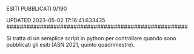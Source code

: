 ESITI PUBBLICATI 0/190 

UPDATED 2023-05-02 17:16:41.633435
######################################################

Si tratta di un semplice script in python per controllare quando sono pubblicati gli esiti (ASN 2021, quinto quadrimestre).

